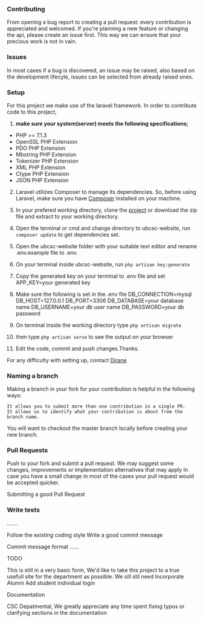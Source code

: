 ### Contributing

From opening a bug report to creating a pull request: every contribution is appreciated and welcomed.
If you're planning a new feature or changing the api, please create an issue first.
This way we can ensure that your precious work is not in vain.

### Issues

In most cases if a bug is discovered, an issue may be raised, also based on the development lifecyle, issues can be selected from already raised ones. 

### Setup
For this project we make use of the laravel framework. In order to contribute code to this project,

1. **make sure your system(server) meets the following specifications;**
* PHP >= 7.1.3
* OpenSSL PHP Extension
* PDO PHP Extension
* Mbstring PHP Extension
* Tokenizer PHP Extension
* XML PHP Extension
* Ctype PHP Extension
* JSON PHP Extension

2. Laravel utilizes Composer to manage its dependencies. So, before using Laravel, make sure you have [Composer](https://getcomposer.org) installed on your machine.

3. In your prefered working directory, clone the [project](https://github.com/ubcsc/ubcsc-website) or download the zip file and extract to your working directory.

4. Open the terminal or cmd and change directory to ubcsc-website, run ```composer update``` to get dependencies set.

5. Open the ubcsc-website folder with your suitable text editor and rename .env.example file to .env.

6. On your terminal inside ubcsc-website, run ```php artisan key:generate```

7. Copy the generated key on your terminal to .env file and set APP_KEY=your generated key

8. Make sure the following is set in the .env file
 DB_CONNECTION=mysql
 DB_HOST=127.0.0.1
 DB_PORT=3306
 DB_DATABASE=your database name
 DB_USERNAME=your db user name
 DB_PASSWORD=your db password

9. On terminal inside the working directory type  ```php artisan migrate```

10. then type ```php artisan serve``` to see the output on your browser

11. Edit the code, commit and push changes.Thanks. 

For any difficulty with setting up, contact [Dirane](diranengala@gmail.com)

### Naming a branch

Making a branch in your fork for your contribution is helpful in the following ways:

    It allows you to submit more than one contribution in a single PR.
    It allows us to identify what your contribution is about from the branch name.

You will want to checkout the master branch locally before creating your new branch.




### Pull Requests

Push to your fork and submit a pull request. We may suggest some changes, improvements or implementation alternatives that may apply 
In case you have a small change in most of the cases your pull request would be accepted quicker.

Submitting a good Pull Request

### Write tests

.......

Follow the existing coding style
Write a good commit message

Commit message format
......

TODO

This is still in a very basic form, We'd like to take this project to a true usefull site for the department as possible. We sill stil need 
    Incorporate Alumni
    Add student individual login

Documentation

CSC Depatmental, We greatly appreciate any time spent fixing typos or clarifying sections in the documentation
